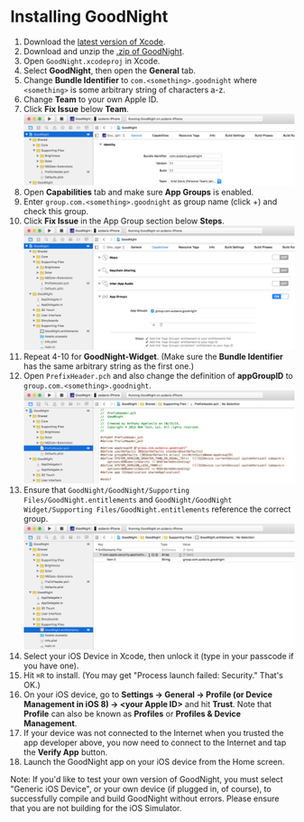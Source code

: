 # Installing GoodNight

1. Download the [latest version of Xcode][1].
2. Download and unzip the [.zip of GoodNight][2].
3. Open `GoodNight.xcodeproj` in Xcode.
4. Select **GoodNight**, then open the **General** tab.
5. Change **Bundle Identifier** to `com.<something>.goodnight` where
`<something>` is some arbitrary string of characters a-z.
6. Change **Team** to your own Apple ID.
7. Click **Fix Issue** below **Team**.
![1](1.png)
8. Open **Capabilities** tab and make sure **App Groups** is enabled.
9. Enter `group.com.<something>.goodnight` as group name (click +) and check this group.
10. Click **Fix Issue** in the App Group section below **Steps**.
![2](2.png)
11. Repeat 4-10 for **GoodNight-Widget**. (Make sure the **Bundle Identifier** has
the same arbitrary string as the first one.)
12. Open `PrefixHeader.pch` and also change the definition of **appGroupID** to `group.com.<something>.goodnight`.
![3](3.png)
13. Ensure that `GoodNight/GoodNight/Supporting Files/GoodNight.entitlements` and `GoodNight/GoodNight Widget/Supporting Files/GoodNight.entitlements` reference the correct group.
![4](4.png)
14. Select your iOS Device in Xcode, then unlock it (type in your passcode if you
have one).
15. Hit `⌘R` to install. (You may get "Process launch failed: Security." That's
OK.)
16. On your iOS device, go to **Settings → General → Profile (or Device Management in iOS 8) →
\<your Apple ID\>** and hit **Trust**.  Note that **Profile** can also be known as **Profiles** or **Profiles & Device Management**.
17. If your device was not connected to the Internet when you trusted the app developer above, you now need to connect to the Internet and tap the **Verify App** button.
18. Launch the GoodNight app on your iOS device from the Home screen.

Note: If you'd like to test your own version of GoodNight, you must select
"Generic iOS Device", or your own device (if plugged in, of course), to
successfully compile and build GoodNight without errors. Please ensure that you
are not building for the iOS Simulator.

[1]: https://itunes.apple.com/us/app/xcode/id497799835
[2]: https://github.com/anthonya1999/GoodNight/archive/master.zip
